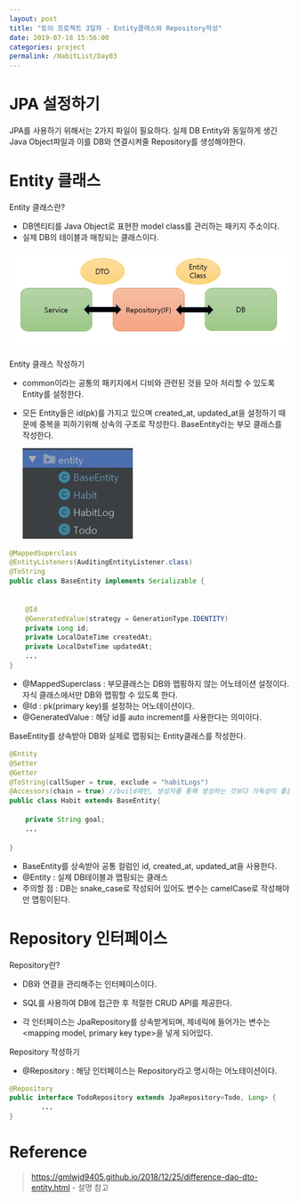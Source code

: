 ```yaml
---
layout: post
title: "토이 프로젝트 3일차 - Entity클래스와 Repository작성"
date: 2019-07-18 15:56:00
categories: project
permalink: /HabitList/Day03
---
```


# JPA 설정하기

JPA를 사용하기 위해서는 2가지 파일이 필요하다. 실제 DB Entity와 동일하게 생긴 Java Object파일과 이를 DB와 연결시켜줄 Repository를 생성해야한다.



# Entity 클래스

Entity 클래스란?

- DB엔티티를 Java Object로 표현한 model class를 관리하는 패키지 주소이다.
- 실제 DB의 테이블과 매칭되는 클래스이다.

![](..\img\toy_jpa.JPG)

Entity 클래스 작성하기

- common이라는 공통의 패키지에서 디비와 관련된 것을 모아 처리할 수 있도록 Entity를 설정한다.

- 모든 Entity들은 id(pk)를 가지고 있으며 created_at, updated_at을 설정하기 때문에 중복을 피하기위해 상속의 구조로 작성한다. BaseEntity라는 부모 클래스를 작성한다.

  ![](..\img\toy_entity_str.JPG)

```java
@MappedSuperclass
@EntityListeners(AuditingEntityListener.class)
@ToString
public class BaseEntity implements Serializable {


    @Id
    @GeneratedValue(strategy = GenerationType.IDENTITY)
    private Long id;
    private LocalDateTime createdAt;
    private LocalDateTime updatedAt;
    ...
}
```

- @MappedSuperclass : 부모클래스는 DB와 맵핑하지 않는 어노테이션 설정이다. 자식 클래스에서만 DB와 맵핑할 수 있도록 한다.
- @Id : pk(primary key)를 설정하는 어노테이션이다.
- @GeneratedValue : 해당 id를 auto increment를 사용한다는 의미이다. 



BaseEntity를 상속받아 DB와 실제로 맵핑되는 Entity클래스를 작성한다.

```java
@Entity
@Setter
@Getter
@ToString(callSuper = true, exclude = "habitLogs")
@Accessors(chain = true) //build패턴, 생성자를 통해 생성하는 것보다 가독성이 좋음, 유지보수 용이
public class Habit extends BaseEntity{

    private String goal;
    ...

}
```

- BaseEntity를 상속받아 공통 컬럼인 id, created_at, updated_at을 사용한다.
- @Entity : 실제 DB테이블과 맵핑되는 클래스
- 주의할 점 : DB는 snake_case로 작성되어 있어도 변수는 camelCase로 작성해야만 맵핑이된다. 



# Repository 인터페이스

Repository란?

- DB와 연결을 관리해주는 인터페이스이다.

- SQL를 사용하여 DB에 접근한 후 적절한 CRUD API를 제공한다.

- 각 인터페이스는 JpaRepository를 상속받게되며, 제네릭에 들어가는 변수는 <mapping model, primary key type>을 넣게 되어있다.

  

Repository 작성하기

- @Repository : 해당 인터페이스는 Repository라고 명시하는 어노테이션이다.

```java
@Repository
public interface TodoRepository extends JpaRepository<Todo, Long> {
		...
}
```



#  Reference

>  <https://gmlwjd9405.github.io/2018/12/25/difference-dao-dto-entity.html> - 설명 참고


